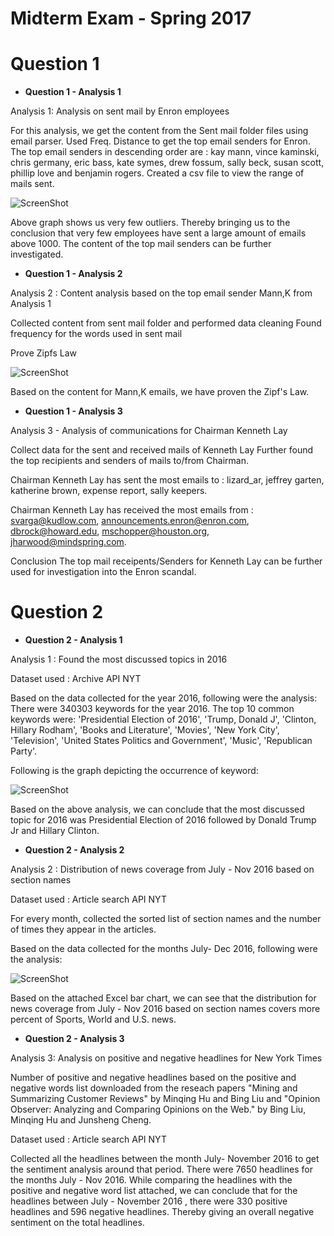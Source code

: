 # Midterm Exam - Spring 2017
# Question 1
- **Question 1 - Analysis 1**

Analysis 1: Analysis on sent mail by Enron employees

For this analysis, we get the content from the Sent mail folder files using email parser. Used Freq. Distance to get the top email senders for Enron. 
The top email senders in descending order are : kay mann, vince kaminski, chris germany, eric bass, kate symes, drew fossum, sally beck, susan scott, phillip love and benjamin rogers. 
Created a csv file to view the range of mails sent.

![ScreenShot](https://github.com/vegashetty/Python-Data-Analysis/blob/master/Midterm/Question%201/Analysis_1/Enron.png?raw=true)

Above graph shows us very few outliers. Thereby bringing us to the conclusion that very few employees have sent a large amount of emails above 1000. The content of the top mail senders can be further investigated.

- **Question 1 - Analysis 2**

Analysis 2 : Content analysis based on the top email sender Mann,K from Analysis 1

Collected content from sent mail folder and performed data cleaning
Found frequency for the words used in sent mail

Prove Zipfs Law

![ScreenShot](https://github.com/vegashetty/Python-Data-Analysis/blob/master/Midterm/Question%201/Analysis_2/ZipfsLaw.png?raw=true)


Based on the content for Mann,K emails, we have proven the Zipf's Law.

- **Question 1 - Analysis 3**

Analysis 3 - Analysis of communications for Chairman Kenneth Lay

Collect data for the sent and received mails of Kenneth Lay
Further found the top recipients and senders of mails to/from Chairman.

Chairman Kenneth Lay has sent the most emails to :
lizard_ar,
jeffrey garten,
katherine brown,
expense report,
sally keepers.

Chairman Kenneth Lay has received the most emails from :
svarga@kudlow.com,
announcements.enron@enron.com,
dbrock@howard.edu,
mschopper@houston.org,
jharwood@mindspring.com.

Conclusion
The top mail receipents/Senders for Kenneth Lay can be further used for investigation into the Enron scandal.

# Question 2

- **Question 2 - Analysis 1**

Analysis 1 : Found the most discussed topics in 2016

Dataset used : Archive API NYT

Based on the data collected for the year 2016, following were the analysis:
There were 340303 keywords for the year 2016.
The top 10 common keywords were: 
'Presidential Election of 2016', 'Trump, Donald J', 'Clinton, Hillary Rodham', 'Books and Literature', 'Movies', 'New York City', 'Television', 'United States Politics and Government', 'Music', 'Republican Party'.

Following is the graph depicting the occurrence of keyword:

![ScreenShot](https://github.com/vegashetty/Python-Data-Analysis/blob/master/Midterm/Question%202/Analysis_1/ques2analysis1.png?raw=true)

Based on the above analysis, we can conclude that the most discussed topic for 2016 was Presidential Election of 2016 followed by Donald Trump Jr and Hillary Clinton.

- **Question 2 - Analysis 2**

Analysis 2 : Distribution of news coverage from July - Nov 2016 based on section names

Dataset used : Article search API NYT

For every month, collected the sorted list of section names and the number of times they appear in the articles.

Based on the data collected for the months July- Dec 2016, following were the analysis:

![ScreenShot](https://github.com/vegashetty/Python-Data-Analysis/blob/master/Midterm/Question%202/Analysis_2/ques2analysis2_barchart.png?raw=true)


Based on the attached Excel bar chart, we can see that the distribution for news coverage from July - Nov 2016 based on section names covers more percent of Sports, World and U.S. news.


- **Question 2 - Analysis 3**

Analysis 3: Analysis on positive and negative headlines for New York Times

Number of positive and negative headlines based on the positive and negative words list downloaded from the reseach papers "Mining and Summarizing Customer Reviews" by Minqing Hu and Bing Liu and "Opinion Observer: Analyzing and Comparing Opinions on the Web." by Bing Liu, Minqing Hu and Junsheng Cheng.

Dataset used : Article search API NYT

Collected all the headlines between the month July- November 2016 to get the sentiment analysis around that period.
There were 7650 headlines for the months July - Nov 2016.
While comparing the headlines with the positive and negative word list attached, we can conclude that for the headlines between July - November 2016 , there were 330 positive headlines and 596 negative headlines. Thereby giving an overall negative sentiment on the total headlines.
